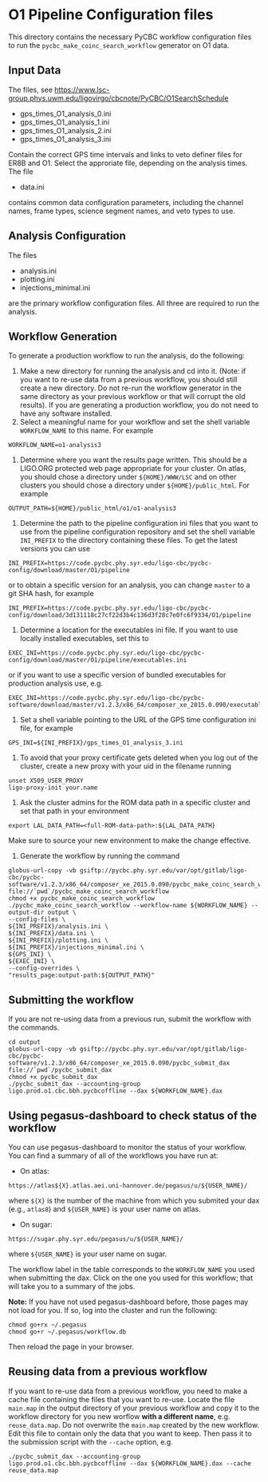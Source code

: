 # O1 Pipeline Configuration files #

This directory contains the necessary PyCBC workflow configuration files to
run the ``pycbc_make_coinc_search_workflow`` generator on O1 data.

## Input Data ##

The files, see https://www.lsc-group.phys.uwm.edu/ligovirgo/cbcnote/PyCBC/O1SearchSchedule

 * gps_times_O1_analysis_0.ini
 * gps_times_O1_analysis_1.ini
 * gps_times_O1_analysis_2.ini
 * gps_times_O1_analysis_3.ini


Contain the correct GPS time intervals and links to veto definer files for
ER8B and O1. Select the approriate file, depending on the analysis times. The file

 * data.ini

contains common data configuration parameters, including the channel names,
frame types, science segment names, and veto types to use.

## Analysis Configuration ##

The files

 * analysis.ini
 * plotting.ini
 * injections_minimal.ini

are the primary workflow configuration files. All three are required to run
the analysis.

## Workflow Generation ##

To generate a production workflow to run the analysis, do the following:

 1. Make a new directory for running the analysis and cd into it. (Note: if you want to re-use data from a previous workflow, you should still create a new directory. Do not re-run the workflow generator in the same directory as your previous workflow or that will corrupt the old results). If you are generating a production workflow, you do not need to have any software installed. 
 1. Select a meaningful name for your workflow and set the shell variable ```WORKFLOW_NAME``` to this name. For example
```
WORKFLOW_NAME=o1-analysis3
```
 1. Determine where you want the results page written. This should be a
 LIGO.ORG protected web page appropriate for your cluster. On atlas, you
 should chose a directory under ```${HOME}/WWW/LSC``` and on other clusters
 you should chose a directory under ```${HOME}/public_html```. For example
```
OUTPUT_PATH=${HOME}/public_html/o1/o1-analysis3
```
 1. Determine the path to the pipeline configuration ini files that you want to use from the pipeline configuration repository and set the shell variable ```INI_PREFIX``` to the directory containing these files. To get the latest versions you can use
```
INI_PREFIX=https://code.pycbc.phy.syr.edu/ligo-cbc/pycbc-config/download/master/O1/pipeline
```
or to obtain a specific version for an analysis, you can change ```master``` to a git SHA hash, for example
```
INI_PREFIX=https://code.pycbc.phy.syr.edu/ligo-cbc/pycbc-config/download/3d131118c27cf22d3b4c136d3f28c7e0fc6f9334/O1/pipeline
```
 1. Determine a location for the executables ini file. If you want to use locally installed executables, set this to 
```
EXEC_INI=https://code.pycbc.phy.syr.edu/ligo-cbc/pycbc-config/download/master/O1/pipeline/executables.ini
```
or if you want to use a specific version of bundled executables for production analysis use, e.g.
```
EXEC_INI=https://code.pycbc.phy.syr.edu/ligo-cbc/pycbc-software/download/master/v1.2.3/x86_64/composer_xe_2015.0.090/executables.ini
```
 1. Set a shell variable pointing to the URL of the GPS time configuration ini file, for example
```
GPS_INI=${INI_PREFIX}/gps_times_O1_analysis_3.ini
```
 1. To avoid that your proxy certificate gets deleted when you log out of the cluster, create a new proxy with your uid in the filename running
```
unset X509_USER_PROXY
ligo-proxy-init your.name
```
 1. Ask the cluster admins for the ROM data path in a specific cluster and set that path in your environment
```
export LAL_DATA_PATH=<full-ROM-data-path>:${LAL_DATA_PATH}
```
Make sure to source your new environment to make the change effective.
 1. Generate the workflow by running the command
```
globus-url-copy -vb gsiftp://pycbc.phy.syr.edu/var/opt/gitlab/ligo-cbc/pycbc-software/v1.2.3/x86_64/composer_xe_2015.0.090/pycbc_make_coinc_search_workflow file://`pwd`/pycbc_make_coinc_search_workflow 
chmod +x pycbc_make_coinc_search_workflow
./pycbc_make_coinc_search_workflow --workflow-name ${WORKFLOW_NAME} --output-dir output \
--config-files \
${INI_PREFIX}/analysis.ini \
${INI_PREFIX}/data.ini \
${INI_PREFIX}/plotting.ini \
${INI_PREFIX}/injections_minimal.ini \
${GPS_INI} \
${EXEC_INI} \
--config-overrides \
"results_page:output-path:${OUTPUT_PATH}"
```

## Submitting the workflow ##

If you are not re-using data from a previous run, submit the workflow with the commands.
```
cd output 
globus-url-copy -vb gsiftp://pycbc.phy.syr.edu/var/opt/gitlab/ligo-cbc/pycbc-software/v1.2.3/x86_64/composer_xe_2015.0.090/pycbc_submit_dax file://`pwd`/pycbc_submit_dax 
chmod +x pycbc_submit_dax
./pycbc_submit_dax --accounting-group ligo.prod.o1.cbc.bbh.pycbcoffline --dax ${WORKFLOW_NAME}.dax 
```

## Using pegasus-dashboard to check status of the workflow ##

You can use pegasus-dashboard to monitor the status of your workflow. You can find a summary of all of the workflows you have run at:

 * On atlas:
```
https://atlas${X}.atlas.aei.uni-hannover.de/pegasus/u/${USER_NAME}/
```
where ```${X}``` is the number of the machine from which you submited your dax (e.g., ```atlas8```) and ```${USER_NAME}``` is your user name on atlas.

 * On sugar:
```
https://sugar.phy.syr.edu/pegasus/u/${USER_NAME}/
```
where ```${USER_NAME}``` is your user name on sugar.

The workflow label in the table corresponds to the ```WORKFLOW_NAME``` you used when submitting the dax. Click on the one you used for this workflow;
that will take you to a summary of the jobs.

**Note:** If you have not used pegasus-dashboard before, those pages may not load for you. If so, log into the cluster and run the following:

```
chmod go+rx ~/.pegasus
chmod go+r ~/.pegasus/workflow.db
```

Then reload the page in your browser.

## Reusing data from a previous workflow ##

If you want to re-use data from a previous workflow, you need to make a cache file containing the files that you want to re-use. Locate the file ```main.map``` in the output directory of your previous workflow and copy it to the workflow directory for you new worflow **with a different name**, e.g. ```reuse_data.map```. Do not overwrite the ```main.map``` created by the new workflow.  Edit this file to contain only the data that you want to keep. Then pass it to the submission script with the ```--cache``` option, e.g.
```
./pycbc_submit_dax --accounting-group ligo.prod.o1.cbc.bbh.pycbcoffline --dax ${WORKFLOW_NAME}.dax --cache reuse_data.map
```